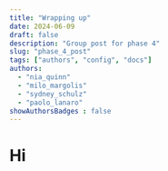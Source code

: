 ```yaml
---
title: "Wrapping up"
date: 2024-06-09
draft: false
description: "Group post for phase 4"
slug: "phase_4_post"
tags: ["authors", "config", "docs"]
authors:
  - "nia_quinn"
  - "milo_margolis"
  - "sydney_schulz"
  - "paolo_lanaro"
showAuthorsBadges : false
---
```


# Hi
